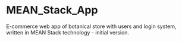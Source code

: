 # MEAN_Stack_App
E-commerce web app of botanical store with users and login system, written in MEAN Stack technology - initial version.
